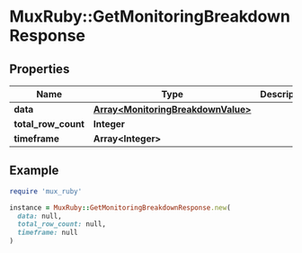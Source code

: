 # MuxRuby::GetMonitoringBreakdownResponse

## Properties

| Name | Type | Description | Notes |
| ---- | ---- | ----------- | ----- |
| **data** | [**Array&lt;MonitoringBreakdownValue&gt;**](MonitoringBreakdownValue.md) |  | [optional] |
| **total_row_count** | **Integer** |  | [optional] |
| **timeframe** | **Array&lt;Integer&gt;** |  | [optional] |

## Example

```ruby
require 'mux_ruby'

instance = MuxRuby::GetMonitoringBreakdownResponse.new(
  data: null,
  total_row_count: null,
  timeframe: null
)
```

